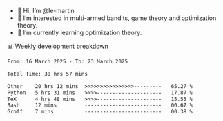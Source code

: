 - 👋 Hi, I’m @le-martin
- 👀 I’m interested in multi-armed bandits, game theory and optimization theory.
- 🌱 I’m currently learning optimization theory.
<!---- 💞️ I’m looking to collaborate on ...
- 📫 How to reach me ...-->

<!---
Tutorial for using WakaTime stats in GitHub profile: https://github.com/athul/waka-readme
-->

📊 Weekly development breakdown
<!--START_SECTION:waka-->

```txt
From: 16 March 2025 - To: 23 March 2025

Total Time: 30 hrs 57 mins

Other    20 hrs 12 mins  >>>>>>>>>>>>>>>>---------   65.27 %
Python   5 hrs 31 mins   >>>>---------------------   17.87 %
TeX      4 hrs 48 mins   >>>>---------------------   15.55 %
Bash     12 mins         -------------------------   00.67 %
Groff    7 mins          -------------------------   00.38 %
```

<!--END_SECTION:waka-->

<!---
le-martin/le-martin is a ✨ special ✨ repository because its `README.md` (this file) appears on your GitHub profile.
You can click the Preview link to take a look at your changes.
--->
